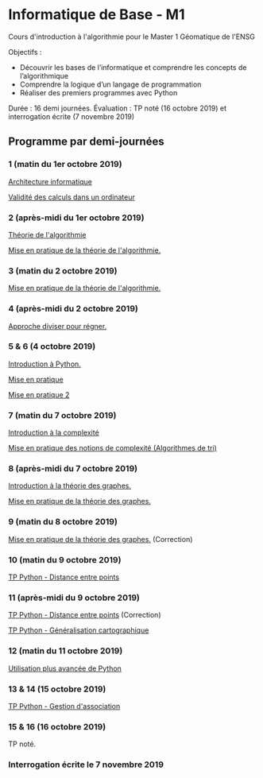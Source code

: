 # Informatique de Base - M1
Cours d'introduction à l'algorithmie pour le Master 1 Géomatique de l'ENSG

Objectifs :
+ Découvrir les bases de l’informatique et comprendre les concepts de l’algorithmique
+ Comprendre la logique d’un langage de programmation
+ Réaliser des premiers programmes avec Python

Durée : 16 demi journées.
Évaluation : TP noté (16 octobre 2019) et interrogation écrite (7 novembre 2019)

## Programme par demi-journées

### 1 (matin du 1er octobre 2019)
[Architecture informatique](2019_Architecture_informatique_M1.md)

[Validité des calculs dans un ordinateur](2019_Validite_logiciel_numerique_M1.md)

### 2 (après-midi du 1er octobre 2019)
[Théorie de l'algorithmie](2019_Algorithmie_M1.md)

[Mise en pratique de la théorie de l'algorithmie.](exercices_algo.md)

### 3 (matin du 2 octobre 2019)
[Mise en pratique de la théorie de l'algorithmie.](exercices_algo.md#médiane)

### 4 (après-midi du 2 octobre 2019)
[Approche diviser pour régner.](diviser_pour_regner.md)

### 5 & 6 (4 octobre 2019)
[Introduction à Python.](intro_python.md)

[Mise en pratique](exercices_algo.md)

[Mise en pratique 2](diviser_pour_regner.md#exemple--recherche-dichotomique)

### 7 (matin du 7 octobre 2019)
[Introduction à la complexité](2019_Validite_logiciel_numerique_M1.md#complexité-en-algorithmie)

[Mise en pratique des notions de complexité (Algorithmes de tri)](2019_Validite_logiciel_numerique_M1.md#application--comparaison-de-divers-algorithmes-de-tri)

### 8 (après-midi du 7 octobre 2019)

[Introduction à la théorie des graphes.](intro_tdg.md)

[Mise en pratique de la théorie des graphes.](exercices_tdg.md)

### 9 (matin du 8 octobre 2019)
[Mise en pratique de la théorie des graphes.](exercices_tdg.md) (Correction)

### 10 (matin du 9 octobre 2019)
[TP Python - Distance entre points](exercices_python.md#distance-entre-des-points)

### 11 (après-midi du 9 octobre 2019)
[TP Python - Distance entre points](exercices_python.md#distance-entre-des-points) (Correction)

[TP Python - Généralisation cartographique](exercices_python.md#distance-entre-des-points#généralisation-cartographique)

### 12 (matin du 11 octobre 2019)
[Utilisation plus avancée de Python](intro_python.md#Documentation)

### 13 & 14 (15 octobre 2019)
[TP Python - Gestion d'association](exercices_python.md#gestion-dassociation)

### 15 & 16 (16 octobre 2019)
TP noté.

### Interrogation écrite le 7 novembre 2019
